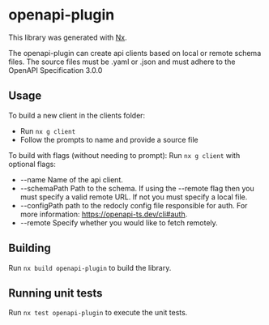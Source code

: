 # openapi-plugin

This library was generated with [Nx](https://nx.dev).

The openapi-plugin can create api clients based on local or remote schema files. The source files must be .yaml or .json and must adhere to the OpenAPI Specification 3.0.0

## Usage

To build a new client in the clients folder:

- Run `nx g client`
- Follow the prompts to name and provide a source file

To build with flags (without needing to prompt):
Run `nx g client` with optional flags:

- --name Name of the api client.
- --schemaPath Path to the schema. If using the --remote flag then you must specify a valid remote URL. If not you must specify a local file.
- --configPath path to the redocly config file responsible for auth. For more information: https://openapi-ts.dev/cli#auth.
- --remote Specify whether you would like to fetch remotely.

## Building

Run `nx build openapi-plugin` to build the library.

## Running unit tests

Run `nx test openapi-plugin` to execute the unit tests.
